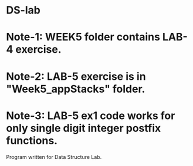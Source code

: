 # DS-lab
# Note-1: WEEK5 folder contains LAB-4 exercise.
# Note-2: LAB-5 exercise is in "Week5_appStacks" folder.
# Note-3: LAB-5 ex1 code works for only single digit integer postfix functions.
Program written for Data Structure Lab.
